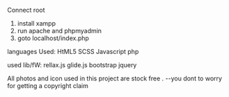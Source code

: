 Connect root
1. install xampp
2. run apache and phpmyadmin
3. goto localhost/index.php


languages Used:
HtML5 
SCSS
Javascript
php

used lib/fW:
rellax.js
glide.js
bootstrap
jquery

All photos and icon used in this project are stock free .
--you dont to worry for getting a copyright claim
